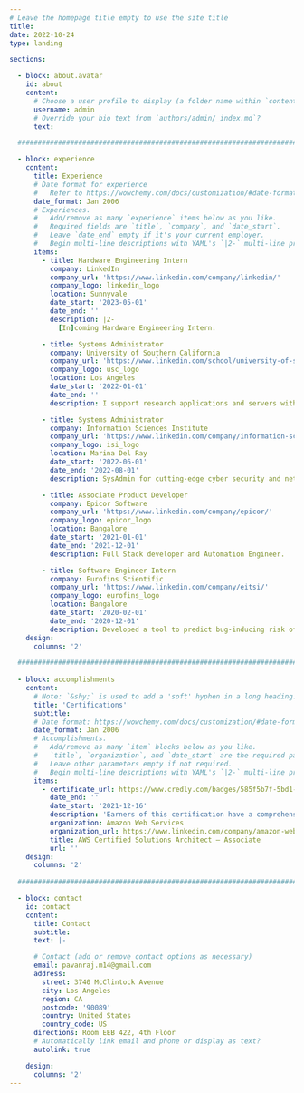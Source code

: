 ```yaml
---
# Leave the homepage title empty to use the site title
title:
date: 2022-10-24
type: landing

sections:

  - block: about.avatar
    id: about
    content:
      # Choose a user profile to display (a folder name within `content/authors/`)
      username: admin
      # Override your bio text from `authors/admin/_index.md`?
      text:

  ############################################################################################################

  - block: experience
    content:
      title: Experience
      # Date format for experience
      #   Refer to https://wowchemy.com/docs/customization/#date-format
      date_format: Jan 2006
      # Experiences.
      #   Add/remove as many `experience` items below as you like.
      #   Required fields are `title`, `company`, and `date_start`.
      #   Leave `date_end` empty if it's your current employer.
      #   Begin multi-line descriptions with YAML's `|2-` multi-line prefix.
      items:
        - title: Hardware Engineering Intern
          company: LinkedIn
          company_url: 'https://www.linkedin.com/company/linkedin/'
          company_logo: linkedin_logo
          location: Sunnyvale
          date_start: '2023-05-01'
          date_end: ''
          description: |2-
            [In]coming Hardware Engineering Intern.

        - title: Systems Administrator
          company: University of Southern California
          company_url: 'https://www.linkedin.com/school/university-of-southern-california/'
          company_logo: usc_logo
          location: Los Angeles
          date_start: '2022-01-01'
          date_end: ''
          description: I support research applications and servers with over 25,000 users globally.

        - title: Systems Administrator
          company: Information Sciences Institute
          company_url: 'https://www.linkedin.com/company/information-sciences-institute/'
          company_logo: isi_logo
          location: Marina Del Ray
          date_start: '2022-06-01'
          date_end: '2022-08-01'
          description: SysAdmin for cutting-edge cyber security and network research testbeds.

        - title: Associate Product Developer
          company: Epicor Software
          company_url: 'https://www.linkedin.com/company/epicor/'
          company_logo: epicor_logo
          location: Bangalore
          date_start: '2021-01-01'
          date_end: '2021-12-01'
          description: Full Stack developer and Automation Engineer.

        - title: Software Engineer Intern
          company: Eurofins Scientific
          company_url: 'https://www.linkedin.com/company/eitsi/'
          company_logo: eurofins_logo
          location: Bangalore
          date_start: '2020-02-01'
          date_end: '2020-12-01'
          description: Developed a tool to predict bug-inducing risk of git commits using Machine Learning and Explainable AI.
    design:
      columns: '2'

  ############################################################################################################
    
  - block: accomplishments
    content:
      # Note: `&shy;` is used to add a 'soft' hyphen in a long heading.
      title: 'Certifications'
      subtitle:
      # Date format: https://wowchemy.com/docs/customization/#date-format
      date_format: Jan 2006
      # Accomplishments.
      #   Add/remove as many `item` blocks below as you like.
      #   `title`, `organization`, and `date_start` are the required parameters.
      #   Leave other parameters empty if not required.
      #   Begin multi-line descriptions with YAML's `|2-` multi-line prefix.
      items:
        - certificate_url: https://www.credly.com/badges/585f5b7f-5bd1-403f-ab44-eb837e94d2d9
          date_end: ''
          date_start: '2021-12-16'
          description: 'Earners of this certification have a comprehensive understanding of AWS services and technologies. They demonstrated the ability to build secure and robust solutions using architectural design principles based on customer requirements. Badge owners are able to strategically design well-architected distributed systems that are scalable, resilient, efficient, and fault-tolerant.'
          organization: Amazon Web Services
          organization_url: https://www.linkedin.com/company/amazon-web-services/
          title: AWS Certified Solutions Architect – Associate
          url: ''
    design:
      columns: '2'
    
  ############################################################################################################

  - block: contact
    id: contact
    content:
      title: Contact
      subtitle:
      text: |-

      # Contact (add or remove contact options as necessary)
      email: pavanraj.m14@gmail.com
      address:
        street: 3740 McClintock Avenue
        city: Los Angeles
        region: CA
        postcode: '90089'
        country: United States
        country_code: US
      directions: Room EEB 422, 4th Floor
      # Automatically link email and phone or display as text?
      autolink: true

    design:
      columns: '2'
---
```

